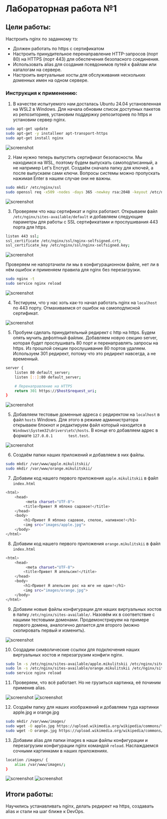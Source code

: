 # Лабораторная работа №1

## Цели работы:
Настроить nginx по заданному тз:
- Должен работать по https c сертификатом
- Настроить принудительное перенаправление HTTP-запросов (порт 80) на HTTPS (порт 443) для обеспечения безопасного соединения.
- Использовать alias для создания псевдонимов путей к файлам или каталогам на сервере.
- Настроить виртуальные хосты для обслуживания нескольких доменных имен на одном сервере.

### Инструкция к применению:

1. В качестве испытуемого нам досталась Ubuntu 24.04 установленная на WSL2 в Windows. Для начала обновим список доступных пакетов из репозиториев, установим поддержку репозиториев по https и установим сервер nginx.

```bash
sudo apt-get update
sudo apt-get -y installeer apt-transport-https
sudo apt-get install nginx
``` 

![screenshot](img/2.png)

2. Нам нужно теперь выпустить сертификат безопасности. Мы находимся на WSL, поэтому будем выпускать самоподписанный, а не например Let's Encrypt. Создаём сначала папку для ключей, а после выпускаем сами ключи. Вопросы системы можно пропускать нажимая Enter в нашем случае они не важны.

```bash
sudo mkdir /etc/nginx/ssl
sudo openssl req -x509 -nodes -days 365 -newkey rsa:2048 -keyout /etc/nginx/ssl/nginx-selfsigned.key -out /etc/nginx/ssl/nginx-selfsigned.crt
``` 
![screenshot](img/3.png)

3. Проверяем что наш сертификат и nginx работают. Открываем файл `/etc/nginx/sites-available/default` и добавляем следующие параметры для работы с SSL сертификатами и прослушивания 443 порта для https.

```bash
listen 443 ssl;
ssl_certificate /etc/nginx/ssl/nginx-selfsigned.crt;
ssl_certificate_key /etc/nginx/ssl/nginx-selfsigned.key;
```
![screenshot](img/5.png)

Проверяем не напортачили ли мы в конфигурационном файле, нет ли в нём ошибок и применяем правила для nginx без перезагрузки.

```bash
sudo nginx -t
sudo service nginx reload
```
![screenshot](img/4.png)

4. Тестируем, что у нас хоть как-то начал работать nginx на `localhost` по 443 порту. Отмахиваемся от ошибок на самоподписной сертификат. 

![screenshot](img/6.png)

5. Пробуем сделать принудительный редирект с http на https. Будем опять мучить дефолтный файлик. Добавляем новую секцию server, которая будет прослушивать 80 порт и перенаправлять запросы на https. Из прошлой секции прослушивание 80 портов удаляем. Используем 301 редирект, потому что это редирект навсегда, а не временный.

```bash
server {
    listen 80 default_server;
    listen [::]:80 default_server;

    # Перенаправление на HTTPS
    return 301 https://$host$request_uri;
}
```
![screenshot](img/9.png)

5. Добавляем тестовые доменные адреса с редиректом на `localhost` в файл `hosts` Windows. Для этого в режиме администратора открываем блокнот и редактируем файл который находится в `Windows\System32\drivers\etc\hosts`. В конце его добавляем адрес в формате `127.0.0.1       test.test`.

![screenshot](img/7.png)

6. Создаём папки наших приложений и добавляем в них файлы.

```bash
sudo mkdir /var/www/apple.mikulitskii/
sudo mkdir /var/www/orange.mikulitskii/
```

7. Добавим код нашего первого приложения `apple.mikulitskii` в файл `index.html`

```bash
<html>
    <head>
         <meta charset="UTF-8">
        <title>Привет Я яблоко садовое!</title>
    </head>
    <body>
        <h1>Привет Я яблоко садовое, спелое, наливное!</h1>
        <img src="images/apple.jpg">
    </body>
</html>
```

8. Добавим код нашего первого приложения `orange.mikulitskii` в файл `index.html`

```bash
<html>
    <head>
         <meta charset="UTF-8">
        <title>Привет Я апельсин!</title>
    </head>
    <body>
        <h1>Привет Я апельсин рос на юге не один!</h1>
        <img src="images/orange.jpg">
    </body>
</html>
```

9. Добавим новые файлы конфигурации для наших виртуальных хостов в папку `/etc/nginx/sites-available/`. Назовём их в соответствие с нашими тестовыми доменами. Продемонстрируем на примере первого домена, аналогично делается для второго (можно скопировать первый и изменить).

![screenshot](img/10.png)

10. Создадим символические ссылки для подключения наших виртуальных хостов и перезагрузим конфиги nginx.

```bash
sudo ln -s /etc/nginx/sites-available/apple.mikulitskii /etc/nginx/sites-enabled/
sudo ln -s /etc/nginx/sites-available/orange.mikulitskii /etc/nginx/sites-enabled/
sudo service nginx reload
```

11. Проверяем, что всё работает. Но не грузиться картинка, её починим применив alias.

![screenshot](img/11.png)
![screenshot](img/12.png)

12. Создаём папку для наших изображений и добавляем туда картинки apple.jpg и orange.jpg

```bash
sudo mkdir /var/www/images/
sudo wget -O apple.jpg https://upload.wikimedia.org/wikipedia/commons/thumb/1/15/Red_Apple.jpg/992px-Red_Apple.jpg
sudo wget -O orange.jpg https://upload.wikimedia.org/wikipedia/commons/thumb/c/c4/Orange-Fruit-Pieces.jpg/1200px-Orange-Fruit-Pieces.jpg?20141112073556
```

13. Добавим alias для папки images в наши файлы конфигурации и перезагрузим конфигурации nginx командой `reload`. Наслаждаемся сочными картинками в наших приложениях.

```bash
location /images/ {
	alias /var/www/images/;
}
```

![screenshot](img/13.png)
![screenshot](img/14.png)

## Итоги работы:
Научились устанавливать nginx, делать редирект на https, создавать alias и стали на шаг ближе к DevOps.